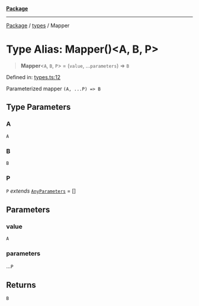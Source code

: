 [**Package**](../../README.md)

***

[Package](../../modules.md) / [types](../README.md) / Mapper

# Type Alias: Mapper()\<A, B, P\>

> **Mapper**\<`A`, `B`, `P`\> = (`value`, ...`parameters`) => `B`

Defined in: [types.ts:12](https://github.com/AlexXanderGrib/monads-io/blob/88cc2f22cfbd8717d7e52da6913dd270216344b1/src/types.ts#L12)

Parameterized mapper
`(A, ...P) => B`

## Type Parameters

### A

`A`

### B

`B`

### P

`P` *extends* [`AnyParameters`](AnyParameters.md) = \[\]

## Parameters

### value

`A`

### parameters

...`P`

## Returns

`B`
